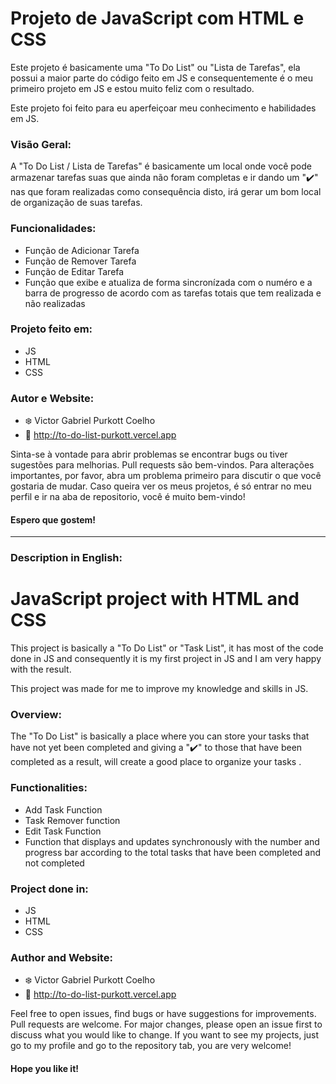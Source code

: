 # Projeto de JavaScript com HTML e CSS

Este projeto é basicamente uma "To Do List" ou "Lista de Tarefas", ela possui a maior parte do código feito em JS e consequentemente é o meu primeiro projeto em JS e estou muito feliz com o resultado.

Este projeto foi feito para eu aperfeiçoar meu conhecimento e habilidades em JS.

### Visão Geral:

A "To Do List / Lista de Tarefas" é basicamente um local onde você pode armazenar tarefas suas que ainda não foram completas e ir dando um "✔️" nas que foram realizadas como consequência disto, irá gerar um bom local de organização de suas tarefas.

### Funcionalidades:

- Função de Adicionar Tarefa
- Função de Remover Tarefa
- Função de Editar Tarefa
- Função que exibe e atualiza de forma sincronízada com o numéro e a barra de progresso de acordo com as tarefas totais que tem realizada e não realizadas

### Projeto feito em:

- JS
- HTML
- CSS

### Autor e Website:
- ❄️ Victor Gabriel Purkott Coelho
- 🔗 http://to-do-list-purkott.vercel.app

Sinta-se à vontade para abrir problemas se encontrar bugs ou tiver sugestões para melhorias. Pull requests são bem-vindos. Para alterações importantes, por favor, abra um problema primeiro para discutir o que você gostaria de mudar. Caso queira ver os meus projetos, é só entrar no meu perfil e ir na aba de repositorio, você é muito bem-vindo!

#### Espero que gostem!

<hr>

### Description in English:

# JavaScript project with HTML and CSS

This project is basically a "To Do List" or "Task List", it has most of the code done in JS and consequently it is my first project in JS and I am very happy with the result.

This project was made for me to improve my knowledge and skills in JS.

### Overview:

The "To Do List" is basically a place where you can store your tasks that have not yet been completed and giving a "✔️" to those that have been completed as a result, will create a good place to organize your tasks .

### Functionalities:

- Add Task Function
- Task Remover function
- Edit Task Function
- Function that displays and updates synchronously with the number and progress bar according to the total tasks that have been completed and not completed

### Project done in:

- JS
- HTML
- CSS

### Author and Website:
- ❄️ Victor Gabriel Purkott Coelho
- 🔗 http://to-do-list-purkott.vercel.app

Feel free to open issues, find bugs or have suggestions for improvements. Pull requests are welcome. For major changes, please open an issue first to discuss what you would like to change. If you want to see my projects, just go to my profile and go to the repository tab, you are very welcome!

#### Hope you like it!
